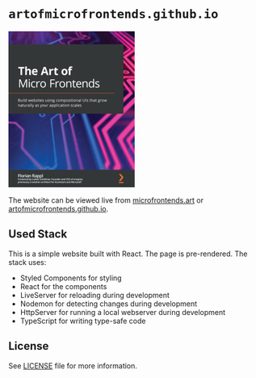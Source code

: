 # `artofmicrofrontends.github.io`

![Art of Micro Frontends Book Cover](./src/assets/front-small.png)

The website can be viewed live from [microfrontends.art](https://microfrontends.art) or [artofmicrofrontends.github.io](https://artofmicrofrontends.github.io).

## Used Stack

This is a simple website built with React. The page is pre-rendered. The stack uses:

- Styled Components for styling
- React for the components
- LiveServer for reloading during development
- Nodemon for detecting changes during development
- HttpServer for running a local webserver during development
- TypeScript for writing type-safe code

## License

See [LICENSE](./LICENSE) file for more information.
